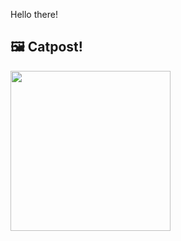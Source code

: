 Hello there!



## 🖼️ Catpost!

<sub>
    <img src="https://cdn2.thecatapi.com/images/MTc4Mjk2Ng.jpg" height="256">
</sub>

